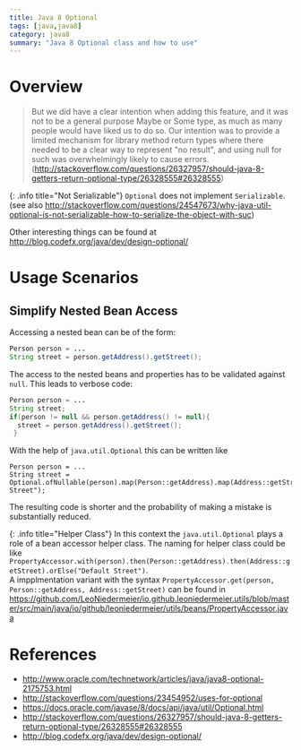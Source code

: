 ```yaml
---
title: Java 8 Optional
tags: [java,java8]
category: java8
summary: "Java 8 Optional class and how to use"
---
```


# Overview

> But we did have a clear intention when adding this feature, and it was not to be a general purpose Maybe or Some type, as much as many people would have liked us to do so. Our intention was to provide a limited mechanism for library method return types where there needed to be a clear way to represent "no result", and using null for such was overwhelmingly likely to cause errors.  
(<http://stackoverflow.com/questions/26327957/should-java-8-getters-return-optional-type/26328555#26328555>)

{: .info title="Not Serializable"}
`Optional` does not implement `Serializable`. 
(see also <http://stackoverflow.com/questions/24547673/why-java-util-optional-is-not-serializable-how-to-serialize-the-object-with-suc>)

Other interesting things can be found at <http://blog.codefx.org/java/dev/design-optional/>

# Usage Scenarios

## Simplify Nested Bean Access

Accessing a nested bean can be of the form:

~~~java
Person person = ...
String street = person.getAddress().getStreet();
~~~

The access to the nested beans and properties has to be validated against `null`. This leads to verbose code:
 
~~~java
Person person = ...
String street;
if(person != null && person.getAddress() != null){
  street = person.getAddress().getStreet();
 }
~~~

With the help of `java.util.Optional` this can be written like

~~~
Person person = ...
String street = Optional.ofNullable(person).map(Person::getAddress).map(Address::getStreet).orElse("Default Street");
~~~

The resulting code is shorter and the probability of making a mistake is substantially reduced.

{: .info title="Helper Class"}
In this context the `java.util.Optional` plays a role of a bean accessor helper class. The naming for helper class could be like `PropertyAccessor.with(person).then(Person::getAddress).then(Address::getStreet).orElse("Default Street")`.  
A impplmentation variant with the syntax `PropertyAccessor.get(person, Person::getAddress, Address::getStreet)` can be found in
https://github.com/LeoNiedermeier/io.github.leoniedermeier.utils/blob/master/src/main/java/io/github/leoniedermeier/utils/beans/PropertyAccessor.java

# References

* <http://www.oracle.com/technetwork/articles/java/java8-optional-2175753.html>
* <http://stackoverflow.com/questions/23454952/uses-for-optional>
* <https://docs.oracle.com/javase/8/docs/api/java/util/Optional.html>
* <http://stackoverflow.com/questions/26327957/should-java-8-getters-return-optional-type/26328555#26328555>
* <http://blog.codefx.org/java/dev/design-optional/>
